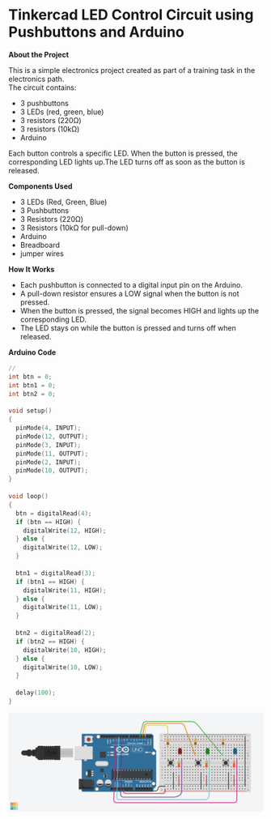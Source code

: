 # Tinkercad LED Control Circuit using Pushbuttons and Arduino
**About the Project**

This is a simple electronics project created as part of a training task in the electronics path.  
The circuit contains:
- 3 pushbuttons
- 3 LEDs (red, green, blue)
- 3 resistors (220Ω)
- 3 resistors (10kΩ)
- Arduino

Each button controls a specific LED. When the button is pressed, the corresponding LED lights up.The LED turns off as soon as the button is released.

**Components Used**
- 3 LEDs (Red, Green, Blue)  
- 3 Pushbuttons  
- 3 Resistors (220Ω)  
- 3 Resistors (10kΩ for pull-down)
- Arduino
- Breadboard  
- jumper wires  

**How It Works**
- Each pushbutton is connected to a digital input pin on the Arduino.
- A pull-down resistor ensures a LOW signal when the button is not pressed.
- When the button is pressed, the signal becomes HIGH and lights up the corresponding LED.
- The LED stays on while the button is pressed and turns off when released.

**Arduino Code**
```cpp
//
int btn = 0;
int btn1 = 0;
int btn2 = 0;

void setup()
{
  pinMode(4, INPUT); 
  pinMode(12, OUTPUT); 
  pinMode(3, INPUT); 
  pinMode(11, OUTPUT);
  pinMode(2, INPUT); 
  pinMode(10, OUTPUT); 
}

void loop()
{
  btn = digitalRead(4);
  if (btn == HIGH) {
    digitalWrite(12, HIGH);
  } else {
    digitalWrite(12, LOW);
  }

  btn1 = digitalRead(3);
  if (btn1 == HIGH) {
    digitalWrite(11, HIGH);
  } else {
    digitalWrite(11, LOW);
  }

  btn2 = digitalRead(2);
  if (btn2 == HIGH) {
    digitalWrite(10, HIGH);
  } else {
    digitalWrite(10, LOW);
  }

  delay(100);
}

```
![Circuit](https://github.com/amani4848/LEDs_Button_Circuit/blob/3c5ec393a61dda7ac56b3f682c09ce1b0806ecb1/LED_BUTTON.png)
